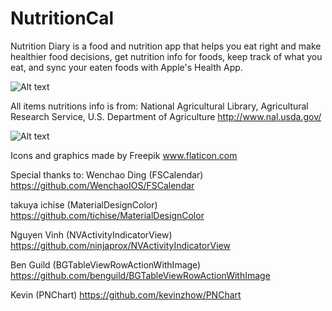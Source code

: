 # NutritionCal

Nutrition Diary is a food and nutrition app that helps you eat right and make healthier food decisions, get nutrition info for foods, keep track of what you eat, and sync your eaten foods with Apple's Health App.

![Alt text](https://github.com/omaralbeik/NutritionCal/blob/master/screenShots/readme_header.jpg "Nutrition Cal")

All items nutritions info is from: National Agricultural Library, Agricultural Research Service, U.S. Department of Agriculture
http://www.nal.usda.gov/

![Alt text](https://github.com/omaralbeik/NutritionCal/blob/master/screenShots/tutorial.gif "Tutorial")


Icons and graphics made by Freepik
www.flaticon.com


Special thanks to:
Wenchao Ding (FSCalendar)
https://github.com/WenchaoIOS/FSCalendar

takuya ichise (MaterialDesignColor)
https://github.com/tichise/MaterialDesignColor

Nguyen Vinh (NVActivityIndicatorView)
https://github.com/ninjaprox/NVActivityIndicatorView

Ben Guild (BGTableViewRowActionWithImage)
https://github.com/benguild/BGTableViewRowActionWithImage

Kevin (PNChart)
https://github.com/kevinzhow/PNChart